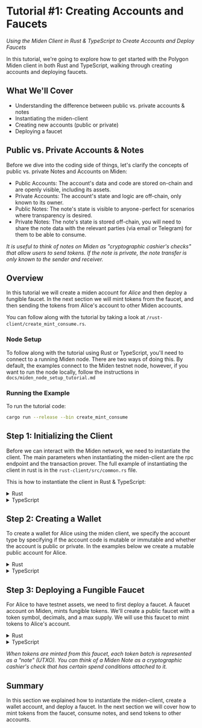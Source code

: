 # Tutorial #1: Creating Accounts and Faucets 

*Using the Miden Client in Rust & TypeScript to Create Accounts and Deploy Faucets*

In this tutorial, we're going to explore how to get started with the Polygon Miden client in both Rust and TypeScript, walking through creating accounts and deploying faucets.

## What We'll Cover
* Understanding the difference between public vs. private accounts & notes
* Instantiating the miden-client
* Creating new accounts (public or private)
* Deploying a faucet

## Public vs. Private Accounts & Notes
Before we dive into the coding side of things, let's clarify the concepts of public vs. private Notes and Accounts on Miden:

* Public Accounts: The account's data and code are stored on-chain and are openly visible, including its assets.
* Private Accounts: The account's state and logic are off-chain, only known to its owner.
* Public Notes: The note's state is visible to anyone - perfect for scenarios where transparency is desired.
* Private Notes: The note's state is stored off-chain, you will need to share the note data with the relevant parties (via email or Telegram) for them to be able to consume.

*It is useful to think of notes on Miden as "cryptographic cashier's checks" that allow users to send tokens. If the note is private, the note transfer is only known to the sender and receiver.*

## Overview

In this tutorial we will create a miden account for *Alice* and then deploy a fungible faucet. In the next section we will mint tokens from the faucet, and then sending the tokens from Alice's account to other Miden accounts.

You can follow along with the tutorial by taking a look at `/rust-client/create_mint_consume.rs`.  

### Node Setup

To follow along with the tutorial using Rust or TypeScript, you'll need to connect to a running Miden node. There are two ways of doing this. By default, the examples connect to the Miden testnet node, however, if you want to run the node locally, follow the instructions in `docs/miden_node_setup_tutorial.md`

### Running the Example

To run the tutorial code:
```bash
cargo run --release --bin create_mint_consume
```

## Step 1: Initializing the Client

Before we can interact with the Miden network, we need to instantiate the client. The main parameters when instantiating the miden-client are the rpc endpoint and the transaction prover. The full example of instantiating the client in rust is in the `rust-client/src/common.rs` file.

This is how to instantiate the client in Rust & TypeScript:

<details>
<summary>Rust</summary>

```rust
let client = Client::new(
    rpc_client,              // RPC endpoint  
    rng_for_client,          // rng
    arc_store,               // store 
    Arc::new(authenticator), // signature authenticator
    Arc::new(tx_prover),     // tx prover (local or delegated)
    true,                    // debug mode
);
```

</details>

<details>

<summary>TypeScript</summary>

```TypeScript
const nodeEndpoint = 'http://18.203.155.106:57291';
let webClient = webClient.create_client(nodeEndpoint)
```


</details>

## Step 2: Creating a Wallet

To create a wallet for Alice using the miden client, we specify the account type by specifying if the account code is mutable or immutable and whether the account is public or private. In the examples below we create a mutable public account for Alice.


<details>
<summary>Rust</summary>

```rust
let alice_template = AccountTemplate::BasicWallet {
    mutable_code: true,
    storage_mode: AccountStorageMode::Public,
};

let (alice_account, _alice_seed) = client.new_account(alice_template).await?;
```

</details>


<details>
<summary>TypeScript</summary>

```TypeScript
const accountId = await webClient.new_wallet(
  AccountStorageMode.public(), // storage type
  true                         // mutable
);
```

</details>


## Step 3: Deploying a Fungible Faucet

For Alice to have testnet assets, we need to first deploy a faucet. A faucet account on Miden, mints fungible tokens. We'll create a public faucet with a token symbol, decimals, and a max supply. We will use this faucet to mint tokens to Alice's account. 


<details>
<summary>Rust</summary>

```rust
let faucet_template = AccountTemplate::FungibleFaucet {
    token_symbol: TokenSymbol::new("MID").unwrap(),
    decimals: 8,
    max_supply: 1_000_000,
    storage_mode: AccountStorageMode::Public,
};

let (faucet_account, _faucet_seed) = client.new_account(faucet_template).await?;
```

</details>


<details>
<summary>TypeScript</summary>

```rust
const faucetId = await webClient.new_faucet(
AccountStorageMode.public(),
false,
'MID',            // Token symbol
8,                // Decimals
BigInt(1_000_000) // max supply
);
```

</details>

*When tokens are minted from this faucet, each token batch is represented as a "note" (UTXO). You can think of a Miden Note as a cryptographic cashier's check that has certain spend conditions attached to it.*


## Summary

In this section we explained how to instantiate the miden-client, create a wallet account, and deploy a faucet. In the next section we will cover how to mint tokens from the faucet, consume notes, and send tokens to other accounts. 